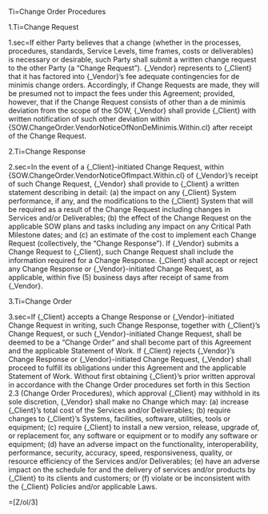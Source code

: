 Ti=Change Order Procedures

1.Ti=Change Request

1.sec=If either Party believes that a change (whether in the processes, procedures, standards, Service Levels, time frames, costs or deliverables) is necessary or desirable, such Party shall submit a written change request to the other Party (a “Change Request”). {_Vendor} represents to {_Client} that it has factored into {_Vendor}’s fee adequate contingencies for de minimis change orders. Accordingly, if Change Requests are made, they will be presumed not to impact the fees under this Agreement; provided, however, that if the Change Request consists of other than a de minimis deviation from the scope of the SOW, {_Vendor} shall provide {_Client} with written notification of such other deviation within {SOW.ChangeOrder.VendorNoticeOfNonDeMinimis.Within.cl} after receipt of the Change Request.

2.Ti=Change Response

2.sec=In the event of a {_Client}-initiated Change Request, within {SOW.ChangeOrder.VendorNoticeOfImpact.Within.cl} of {_Vendor}’s receipt of such Change Request, {_Vendor} shall provide to {_Client} a written statement describing in detail: (a) the impact on any {_Client} System performance, if any, and the modifications to the {_Client} System that will be required as a result of the Change Request including changes in Services and/or Deliverables; (b) the effect of the Change Request on the applicable SOW plans and tasks including any impact on any Critical Path Milestone dates; and (c) an estimate of the cost to implement each Change Request (collectively, the “Change Response”). If {_Vendor} submits a Change Request to {_Client}, such Change Request shall include the information required for a Change Response. {_Client} shall accept or reject any Change Response or {_Vendor}-initiated Change Request, as applicable, within five (5) business days after receipt of same from {_Vendor}.

3.Ti=Change Order

3.sec=If {_Client} accepts a Change Response or {_Vendor}-initiated Change Request in writing, such Change Response, together with {_Client}’s Change Request, or such {_Vendor}-initiated Change Request, shall be deemed to be a “Change Order” and shall become part of this Agreement and the applicable Statement of Work. If {_Client} rejects {_Vendor}’s Change Response or {_Vendor}-initiated Change Request, {_Vendor} shall proceed to fulfill its obligations under this Agreement and the applicable Statement of Work. Without first obtaining {_Client}’s prior written approval in accordance with the Change Order procedures set forth in this Section 2.3 (Change Order Procedures), which approval {_Client} may withhold in its sole discretion, {_Vendor} shall make no Change which may: (a) increase {_Client}’s total cost of the Services and/or Deliverables; (b) require changes to {_Client}’s Systems, facilities, software, utilities, tools or equipment; (c) require {_Client} to install a new version, release, upgrade of, or replacement for, any software or equipment or to modify any software or equipment; (d) have an adverse impact on the functionality, interoperability, performance, security, accuracy, speed, responsiveness, quality, or resource efficiency of the Services and/or Deliverables; (e) have an adverse impact on the schedule for and the delivery of services and/or products by {_Client} to its clients and customers; or (f) violate or be inconsistent with the {_Client} Policies and/or applicable Laws.

=[Z/ol/3]
